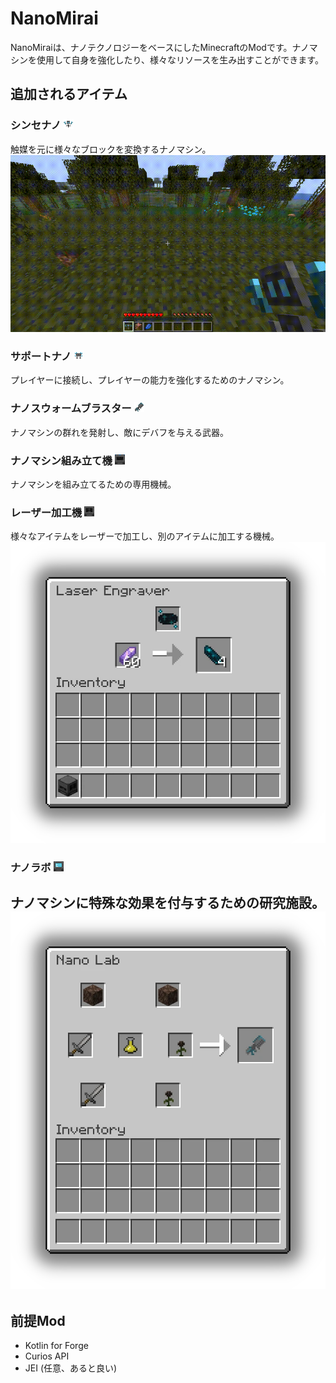 # NanoMirai

NanoMiraiは、ナノテクノロジーをベースにしたMinecraftのModです。ナノマシンを使用して自身を強化したり、様々なリソースを生み出すことができます。

## 追加されるアイテム
### シンセナノ ![synth_nano.png](src/main/resources/assets/nanomirai/textures/item/synthesize_nano.png)
触媒を元に様々なブロックを変換するナノマシン。
![synth_nano_crafting.gif](assets/synthesize_nano.gif)
### サポートナノ ![support_nano.png](src/main/resources/assets/nanomirai/textures/item/support_nano.png)
プレイヤーに接続し、プレイヤーの能力を強化するためのナノマシン。
### ナノスウォームブラスター ![nano_swarm_blaster.png](src/main/resources/assets/nanomirai/textures/item/nano_swarm_blaster.png)
ナノマシンの群れを発射し、敵にデバフを与える武器。
### ナノマシン組み立て機 ![nanomachine_assembler_front.png](src/main/resources/assets/nanomirai/textures/block/nanomachine_assembler_front.png)
ナノマシンを組み立てるための専用機械。
### レーザー加工機 ![laser_engraver_front.png](src/main/resources/assets/nanomirai/textures/block/laser_engraver_front.png)
様々なアイテムをレーザーで加工し、別のアイテムに加工する機械。
![laser_engraver.webp](assets/laser_engraver.webp)
### ナノラボ ![nano_lab_front.png](src/main/resources/assets/nanomirai/textures/block/nano_lab_front.png)
ナノマシンに特殊な効果を付与するための研究施設。
![nano_lab.webp](assets/nano_lab.webp)
---
## 前提Mod
- Kotlin for Forge
- Curios API
- JEI (任意、あると良い)
